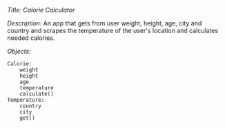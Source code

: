 *Title: Calorie Calculator*

*Description:* An app that gets from user weight, height, age, city and country and scrapes the temperature of the user's location and calculates needed calories.

*Objects:* 
    
    Calorie:
        weight
        height
        age
        temperature
        calculate()
    Temperature:
        country
        city
        get()
